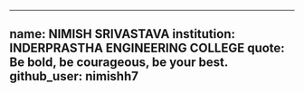 
---
name: NIMISH SRIVASTAVA 
institution: INDERPRASTHA ENGINEERING COLLEGE 
quote: Be bold, be courageous, be your best. 
github_user: nimishh7
---
